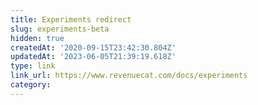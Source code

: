 ```yaml
---
title: Experiments redirect
slug: experiments-beta
hidden: true
createdAt: '2020-09-15T23:42:30.804Z'
updatedAt: '2023-06-05T21:39:19.618Z'
type: link
link_url: https://www.revenuecat.com/docs/experiments
category: 
---
```


